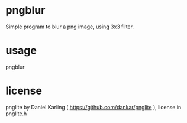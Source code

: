 pngblur
=======

Simple program to blur a png image, using 3x3 filter.

usage
=======

pngblur <source> <destination>

license
=======

pnglite by Daniel Karling ( https://github.com/dankar/pnglite ), license in pnglite.h
